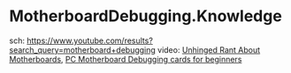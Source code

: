 # MotherboardDebugging.Knowledge
sch: https://www.youtube.com/results?search_query=motherboard+debugging video: [Unhinged Rant About Motherboards](https://youtu.be/bEjH775UeNg), [PC Motherboard Debugging cards for beginners](https://youtu.be/FkaacYKk_s0)
